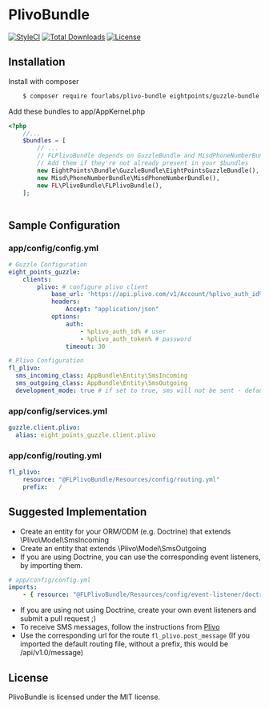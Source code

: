 # PlivoBundle

[![StyleCI](https://styleci.io/repos/72456491/shield?branch=master)](https://styleci.io/repos/72456491)
[![Total Downloads](https://poser.pugx.org/fourlabs/plivo-bundle/downloads)](https://packagist.org/packages/fourlabs/plivo-bundle)
[![License](https://poser.pugx.org/fourlabs/plivo-bundle/license)](https://packagist.org/packages/fourlabs/plivo-bundle)

## Installation

Install with composer
```bash
    $ composer require fourlabs/plivo-bundle eightpoints/guzzle-bundle
```

Add these bundles to app/AppKernel.php
```php
<?php
    //...
    $bundles = [
        // ...
        // FLPlivoBundle depends on GuzzleBundle and MisdPhoneNumberBundle
        // Add them if they're not already present in your $bundles
        new EightPoints\Bundle\GuzzleBundle\EightPointsGuzzleBundle(), 
        new Misd\PhoneNumberBundle\MisdPhoneNumberBundle(), 
        new FL\PlivoBundle\FLPlivoBundle(),    
    ];
            
```

## Sample Configuration

### app/config/config.yml

```yaml
# Guzzle Configuration
eight_points_guzzle:
    clients:
        plivo: # configure plivo client
            base_url: 'https://api.plivo.com/v1/Account/%plivo_auth_id%/'
            headers:
                Accept: "application/json"
            options:
                auth:
                    - %plivo_auth_id% # user
                    - %plivo_auth_token% # password
                timeout: 30

# Plivo Configuration
fl_plivo:
  sms_incoming_class: AppBundle\Entity\SmsIncoming
  sms_outgoing_class: AppBundle\Entity\SmsOutgoing
  development_mode: true # if set to true, sms will not be sent - defaults to false
```

### app/config/services.yml

```yaml
guzzle.client.plivo:
  alias: eight_points_guzzle.client.plivo
```

### app/config/routing.yml

```yaml
fl_plivo:
    resource: "@FLPlivoBundle/Resources/config/routing.yml"
    prefix:   /
```

## Suggested Implementation

- Create an entity for your ORM/ODM (e.g. Doctrine) that extends \Plivo\Model\SmsIncoming
- Create an entity that extends \Plivo\Model\SmsOutgoing
- If you are using Doctrine, you can use the corresponding event listeners, by importing them. 
```yaml
# app/config/config.yml
imports:
    - { resource: "@FLPlivoBundle/Resources/config/event-listener/doctrine.yml"}
```
- If you are using not using Doctrine, create your own event listeners and submit a pull request ;)
- To receive SMS messages, follow the instructions from [Plivo](https://www.plivo.com/faq/sms/how-can-i-receive-sms-messages-with-my-plivo-numbers/) 
- Use the corresponding url for the route `fl_plivo.post_message` (If you imported the default routing file, without a prefix, this would be /api/v1.0/message)

## License

PlivoBundle is licensed under the MIT license.
